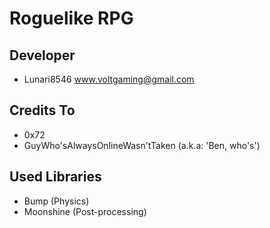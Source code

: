 # Roguelike RPG

## Developer
- Lunari8546 <www.voltgaming@gmail.com>

## Credits To
- 0x72
- GuyWho'sAlwaysOnlineWasn'tTaken (a.k.a: 'Ben, who's')

## Used Libraries
- Bump (Physics)
- Moonshine (Post-processing)
